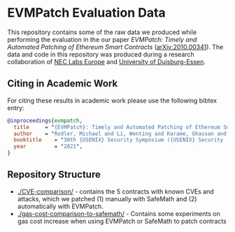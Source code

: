 # EVMPatch Evaluation Data

This repository contains some of the raw data we produced while performing the
evaluation in the our paper *EVMPatch: Timely and Automated Patching of
Ethereum Smart Contracts*
([arXiv:2010.00341](https://arxiv.org/abs/2010.00341)).  The data and code in
this repository was produced during a research collaboration of [NEC Labs
Europe](http://www.neclab.eu) and [University of
Duisburg-Essen](https://www.syssec.wiwi.uni-due.de/).


## Citing in Academic Work

For citing these results in academic work please use the following bibtex entry:

```bibtex
@inproceedings{evmpatch,
  title     = "{EVMPatch}: Timely and Automated Patching of Ethereum Smart Contracts",
  author    = "Rodler, Michael and Li, Wenting and Karame, Ghassan and Davi, Lucas",
  booktitle    = "30th {USENIX} Security Symposium ({USENIX} Security '21) [To be published]",
  year         = "2021",
}
```

## Repository Structure

* <a href="./CVE-comparison">./CVE-comparison/</a> - contains the 5 contracts
  with known CVEs and attacks, which we patched (1) manually with SafeMath and 
  (2) automatically with EVMPatch.
* <a href="./gas-cost-comparison-to-safemath">./gas-cost-comparison-to-safemath/</a> - Contains some experiments on gas cost increase when using EVMPatch or SafeMath to patch contracts
